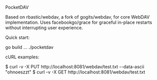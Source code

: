 PocketDAV

Based on rbastic/webdav, a fork of gogits/webdav, for core WebDAV implementation.
Uses facebookgo/grace for graceful in-place restarts without interrupting user experience.

Quick start:

go build
...
./pocketdav

cURL examples:

$ curl -v -X PUT http://localhost:8081/webdav/test.txt --data-ascii "ohnoeszzt"
$ curl -v -X GET http://localhost:8081/webdav/test.txt

